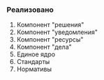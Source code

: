 ### Реализовано

1. Компонент "решения"
2. Компонент "уведомления"
3. Компонент "ресурсы"
4. Компонент "дела"
5. Единое ядро
6. Стандарты
7. Нормативы